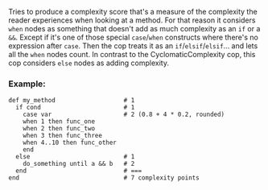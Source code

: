Tries to produce a complexity score that's a measure of the
complexity the reader experiences when looking at a method. For that
reason it considers `when` nodes as something that doesn't add as much
complexity as an `if` or a `&&`. Except if it's one of those special
`case`/`when` constructs where there's no expression after `case`. Then
the cop treats it as an `if`/`elsif`/`elsif`... and lets all the `when`
nodes count. In contrast to the CyclomaticComplexity cop, this cop
considers `else` nodes as adding complexity.

### Example:

    def my_method                   # 1
      if cond                       # 1
        case var                    # 2 (0.8 + 4 * 0.2, rounded)
        when 1 then func_one
        when 2 then func_two
        when 3 then func_three
        when 4..10 then func_other
        end
      else                          # 1
        do_something until a && b   # 2
      end                           # ===
    end                             # 7 complexity points
